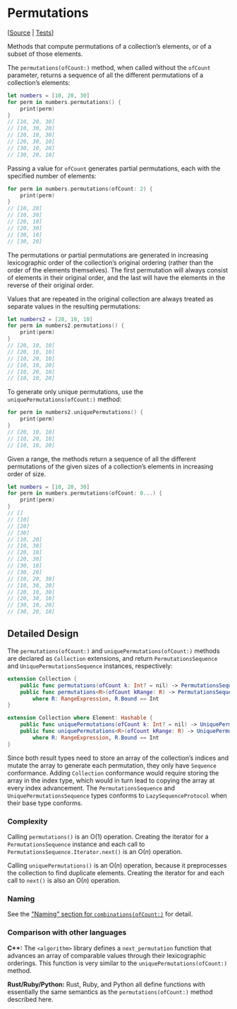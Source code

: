 # Permutations

[[Source](https://github.com/apple/swift-algorithms/blob/main/Sources/Algorithms/Permutations.swift) | 
 [Tests](https://github.com/apple/swift-algorithms/blob/main/Tests/SwiftAlgorithmsTests/PermutationsTests.swift)]

Methods that compute permutations of a collection’s elements, or of a subset of
those elements.

The `permutations(ofCount:)` method, when called without the `ofCount`
parameter, returns a sequence of all the different permutations of a
collection’s elements:

```swift
let numbers = [10, 20, 30]
for perm in numbers.permutations() {
    print(perm)
}
// [10, 20, 30]
// [10, 30, 20]
// [20, 10, 30]
// [20, 30, 10]
// [30, 10, 20]
// [30, 20, 10]
```

Passing a value for `ofCount` generates partial permutations, each with the
specified number of elements:

```swift
for perm in numbers.permutations(ofCount: 2) {
    print(perm)
}
// [10, 20]
// [10, 30]
// [20, 10]
// [20, 30]
// [30, 10]
// [30, 20]
```

The permutations or partial permutations are generated in increasing
lexicographic order of the collection’s original ordering (rather than the order
of the elements themselves). The first permutation will always consist of
elements in their original order, and the last will have the elements in the
reverse of their original order.

Values that are repeated in the original collection are always treated as
separate values in the resulting permutations:

```swift
let numbers2 = [20, 10, 10]
for perm in numbers2.permutations() {
    print(perm)
}
// [20, 10, 10]
// [20, 10, 10]
// [10, 20, 10]
// [10, 10, 20]
// [10, 20, 10]
// [10, 10, 20]
```

To generate only unique permutations, use the `uniquePermutations(ofCount:)` method:

```swift
for perm in numbers2.uniquePermutations() {
    print(perm)
}
// [20, 10, 10]
// [10, 20, 10]
// [10, 10, 20]
```

Given a range, the methods return a sequence of all the different permutations of the given sizes of a collection’s elements in increasing order of size.

```swift
let numbers = [10, 20, 30]
for perm in numbers.permutations(ofCount: 0...) {
    print(perm)
}
// []
// [10]
// [20]
// [30]
// [10, 20]
// [10, 30]
// [20, 10]
// [20, 30]
// [30, 10]
// [30, 20]
// [10, 20, 30]
// [10, 30, 20]
// [20, 10, 30]
// [20, 30, 10]
// [30, 10, 20]
// [30, 20, 10]
```

## Detailed Design

The `permutations(ofCount:)` and `uniquePermutations(ofCount:)` methods are 
declared as `Collection` extensions, and return `PermutationsSequence` and 
`UniquePermutationsSequence` instances, respectively:

```swift
extension Collection {
    public func permutations(ofCount k: Int? = nil) -> PermutationsSequence<Self>
    public func permutations<R>(ofCount kRange: R) -> PermutationsSequence<Self>
        where R: RangeExpression, R.Bound == Int
}

extension Collection where Element: Hashable {
    public func uniquePermutations(ofCount k: Int? = nil) -> UniquePermutationsSequence<Self>
    public func uniquePermutations<R>(ofCount kRange: R) -> UniquePermutationsSequence<Self>
        where R: RangeExpression, R.Bound == Int
}
```

Since both result types need to store an array of the collection’s
indices and mutate the array to generate each permutation, they only
have `Sequence` conformance. Adding `Collection` conformance would require
storing the array in the index type, which would in turn lead to copying the
array at every index advancement. The `PermutationsSequence` and
`UniquePermutationsSequence` types conforms to `LazySequenceProtocol` when their
base type conforms.

### Complexity

Calling `permutations()` is an O(1) operation. Creating the iterator for a
`PermutationsSequence` instance and each call to
`PermutationsSequence.Iterator.next()` is an O(_n_) operation.

Calling `uniquePermutations()` is an O(_n_) operation, because it preprocesses 
the collection to find duplicate elements. Creating the iterator for and each 
call to `next()` is also an O(_n_) operation.

### Naming

See the ["Naming" section for `combinations(ofCount:)`](Combinations.md#naming) for detail.

### Comparison with other languages

**C++:** The `<algorithm>` library defines a `next_permutation` function that
advances an array of comparable values through their lexicographic orderings.
This function is very similar to the `uniquePermutations(ofCount:)` method.

**Rust/Ruby/Python:** Rust, Ruby, and Python all define functions with
essentially the same semantics as the `permutations(ofCount:)` method 
described here.
